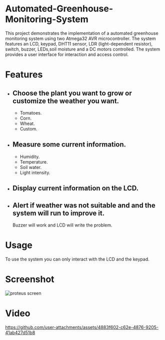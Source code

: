 # Automated-Greenhouse-Monitoring-System
This project ‏demonstrates‏ the implementation of a automated greenhouse monitoring system using two Atmega32 AVR microcontroller. The system features an LCD, keypad, DHT11 sensor, LDR (light-dependent resistor), switch, buzzer, LEDs,soil moisture and a DC motors controlled. The system provides a user interface for interaction and access control.

# Features
  - ## Choose the plant you want to grow or customize the weather you want.
   
	- Tomatoes.
	- Corn.
	- Wheat.
	- Custom.


- ## Measure some current information.
	- Humidity.
	- Temperature.
	- Soil water.
	- Light intensity.


- ## Display current information on the LCD.
        

- ## Alert if weather was not suitable and and the system will run to improve it.
  
   Buzzer will work and LCD will write the problem.


# Usage
   
   To use the system you can only interact with the LCD and the keypad.


# Screenshot
![proteus screen](https://github.com/user-attachments/assets/44612794-23de-4c75-96b1-3a0c8fd4e97e)

# Video


https://github.com/user-attachments/assets/4883f602-c62e-4876-9205-41ab427d51b8

